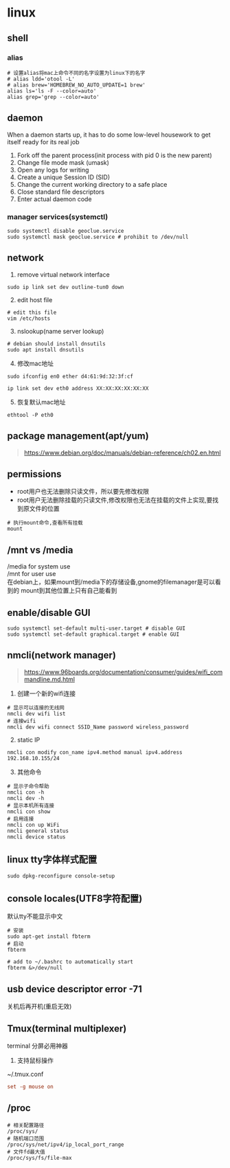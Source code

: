 # linux

## shell
### alias
```shell
# 设置alias将mac上命令不同的名字设置为linux下的名字
# alias ldd='otool -L'
# alias brew='HOMEBREW_NO_AUTO_UPDATE=1 brew'
alias ls='ls -F --color=auto'
alias grep='grep --color=auto'
```

## daemon

When a daemon starts up, it has to do some low-level housework to get itself ready for its real job

1. Fork off the parent process(init process with pid 0 is the new parent)
2. Change file mode mask (umask)
3. Open any logs for writing
4. Create a unique Session ID (SID)
5. Change the current working directory to a safe place
6. Close standard file descriptors
7. Enter actual daemon code

### manager services(systemctl)

```shell
sudo systemctl disable geoclue.service
sudo systemctl mask geoclue.service # prohibit to /dev/null
```

## network

1. remove virtual network interface
```shell
sudo ip link set dev outline-tun0 down
```

2. edit host file
```shell
# edit this file
vim /etc/hosts
```

3. nslookup(name server lookup)
```shell
# debian should install dnsutils
sudo apt install dnsutils
```

4. 修改mac地址
```shell
sudo ifconfig en0 ether d4:61:9d:32:3f:cf
```
```shell
ip link set dev eth0 address XX:XX:XX:XX:XX:XX
```

5. 恢复默认mac地址
```shell
ethtool -P eth0
```

## package management(apt/yum)

> https://www.debian.org/doc/manuals/debian-reference/ch02.en.html

## permissions

* root用户也无法删除只读文件，所以要先修改权限
* root用户无法删除挂载的只读文件,修改权限也无法在挂载的文件上实现,要找到原文件的位置
```shell
# 执行mount命令,查看所有挂载
mount
```

## /mnt vs /media

/media for system use \
/mnt for user use \
在debian上，如果mount到/media下的存储设备,gnome的filemanager是可以看到的
mount到其他位置上只有自己能看到

## enable/disable GUI
```shell
sudo systemctl set-default multi-user.target # disable GUI
sudo systemctl set-default graphical.target # enable GUI
```

## nmcli(network manager)
> https://www.96boards.org/documentation/consumer/guides/wifi_commandline.md.html

1. 创建一个新的wifi连接
```shell
# 显示可以连接的无线网
nmcli dev wifi list
# 连接wifi
nmcli dev wifi connect SSID_Name password wireless_password
```
2. static IP
```shell
nmcli con modify con_name ipv4.method manual ipv4.address 192.168.10.155/24
```

3. 其他命令
```shell
# 显示子命令帮助
nmcli con -h
nmcli dev -h
# 显示本机所有连接
nmcli con show
# 启用连接
nmcli con up WiFi
nmcli general status
nmcli device status
```

## linux tty字体样式配置
```shell
sudo dpkg-reconfigure console-setup
```

## console locales(UTF8字符配置)
默认tty不能显示中文
```shell
# 安装
sudo apt-get install fbterm
# 启动
fbterm

# add to ~/.bashrc to automatically start
fbterm &>/dev/null
```

## usb device descriptor error -71

关机后再开机(重启无效)

## Tmux(terminal multiplexer)
terminal 分屏必用神器

1. 支持鼠标操作

~/.tmux.conf
```conf
set -g mouse on
```

## /proc
```shell
# 相关配置路径
/proc/sys/
# 随机端口范围
/proc/sys/net/ipv4/ip_local_port_range
# 文件fd最大值
/proc/sys/fs/file-max
```

##
